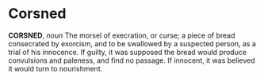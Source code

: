 # Corsned

**CORSNED**, _noun_ The morsel of execration, or curse; a piece of bread consecrated by exorcism, and to be swallowed by a suspected person, as a trial of his innocence. If guilty, it was supposed the bread would produce convulsions and paleness, and find no passage. If innocent, it was believed it would turn to nourishment.